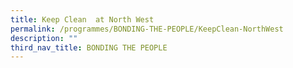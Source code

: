 ```yaml
---
title: Keep Clean  at North West
permalink: /programmes/BONDING-THE-PEOPLE/KeepClean-NorthWest
description: ""
third_nav_title: BONDING THE PEOPLE
---
```






